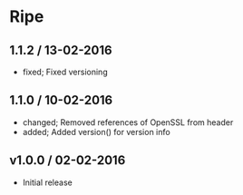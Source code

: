 # Ripe

## 1.1.2 / 13-02-2016

* fixed; Fixed versioning

## 1.1.0 / 10-02-2016

* changed; Removed references of OpenSSL from header
* added; Added version() for version info

## v1.0.0 / 02-02-2016
* Initial release

